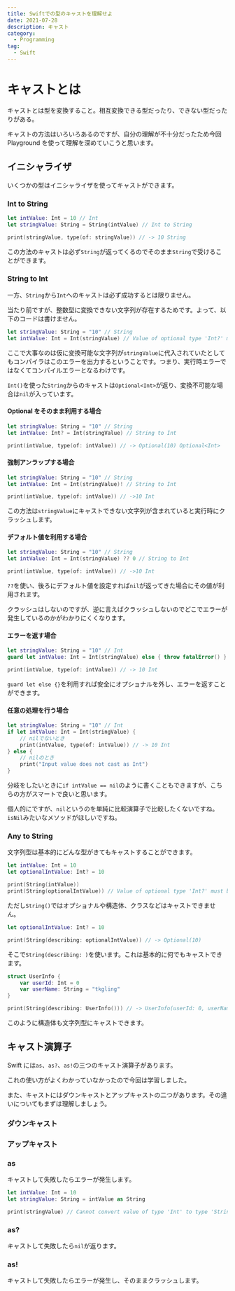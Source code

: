 ```yaml
---
title: Swiftでの型のキャストを理解せよ
date: 2021-07-28
description: キャスト
category:
  - Programming
tag:
  - Swift
---
```


# キャストとは

キャストとは型を変換すること。相互変換できる型だったり、できない型だったりがある。

キャストの方法はいろいろあるのですが、自分の理解が不十分だったため今回 Playground を使って理解を深めていこうと思います。

## イニシャライザ

いくつかの型はイニシャライザを使ってキャストができます。

### Int to String

```swift
let intValue: Int = 10 // Int
let stringValue: String = String(intValue) // Int to String

print(stringValue, type(of: stringValue)) // -> 10 String
```

この方法のキャストは必ず`String`が返ってくるのでそのまま`String`で受けることができます。

### String to Int

一方、`String`から`Int`へのキャストは必ず成功するとは限りません。

当たり前ですが、整数型に変換できない文字列が存在するためです。よって、以下のコードは書けません。

```swift
let stringValue: String = "10" // String
let intValue: Int = Int(stringValue) // Value of optional type 'Int?' must be unwrapped to a value of type 'Int'
```

ここで大事なのは仮に変換可能な文字列が`stringValue`に代入されていたとしてもコンパイラはこのエラーを出力するということです。つまり、実行時エラーではなくてコンパイルエラーとなるわけです。

`Int()`を使った`String`からのキャストは`Optional<Int>`が返り、変換不可能な場合は`nil`が入っています。

#### Optional をそのまま利用する場合

```swift
let stringValue: String = "10" // String
let intValue: Int? = Int(stringValue) // String to Int

print(intValue, type(of: intValue)) // -> Optional(10) Optional<Int>
```

#### 強制アンラップする場合

```swift
let stringValue: String = "10" // String
let intValue: Int = Int(stringValue)! // String to Int

print(intValue, type(of: intValue)) // ->10 Int
```

この方法は`stringValue`にキャストできない文字列が含まれていると実行時にクラッシュします。

#### デフォルト値を利用する場合

```swift
let stringValue: String = "10" // String
let intValue: Int = Int(stringValue) ?? 0 // String to Int

print(intValue, type(of: intValue)) // ->10 Int
```

`??`を使い、後ろにデフォルト値を設定すれば`nil`が返ってきた場合にその値が利用されます。

クラッシュはしないのですが、逆に言えばクラッシュしないのでどこでエラーが発生しているのかがわかりにくくなります。

#### エラーを返す場合

```swift
let stringValue: String = "10" // Int
guard let intValue: Int = Int(stringValue) else { throw fatalError() }

print(intValue, type(of: intValue)) // -> 10 Int
```

`guard let else {}`を利用すれば安全にオプショナルを外し、エラーを返すことができます。

#### 任意の処理を行う場合

```swift
let stringValue: String = "10" // Int
if let intValue: Int = Int(stringValue) {
    // nilでないとき
    print(intValue, type(of: intValue)) // -> 10 Int
} else {
    // nilのとき
    print("Input value does not cast as Int")
}
```

分岐をしたいときに`if intValue == nil`のように書くこともできますが、こちらの方がスマートで良いと思います。

個人的にですが、`nil`というのを単純に比較演算子で比較したくないですね。`isNil`みたいなメソッドがほしいですね。

### Any to String

文字列型は基本的にどんな型がきてもキャストすることができます。

```swift
let intValue: Int = 10
let optionalIntValue: Int? = 10

print(String(intValue))
print(String(optionalIntValue)) // Value of optional type 'Int?' must be unwrapped to a value of type 'Int'
```

ただし`String()`ではオプショナルや構造体、クラスなどはキャストできません。

```swift
let optionalIntValue: Int? = 10

print(String(describing: optionalIntValue)) // -> Optional(10)
```

そこで`String(describing: )`を使います。これは基本的に何でもキャストできます。

```swift
struct UserInfo {
    var userId: Int = 0
    var userName: String = "tkgling"
}

print(String(describing: UserInfo())) // -> UserInfo(userId: 0, userName: "tkgling")
```

このように構造体も文字列型にキャストできます。

## キャスト演算子

Swift には`as`、`as?`、`as!`の三つのキャスト演算子があります。

これの使い方がよくわかっていなかったので今回は学習しました。

また、キャストにはダウンキャストとアップキャストの二つがあります。その違いについてもまずは理解しましょう。

### ダウンキャスト

### アップキャスト

### as

キャストして失敗したらエラーが発生します。

```swift
let intValue: Int = 10
let stringValue: String = intValue as String

print(stringValue) // Cannot convert value of type 'Int' to type 'String' in coercion
```

### as?

キャストして失敗したら`nil`が返ります。

### as!

キャストして失敗したらエラーが発生し、そのままクラッシュします。


